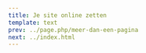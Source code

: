 ```yaml
---
title: Je site online zetten
template: text
prev: ../page.php/meer-dan-een-pagina
next: ../index.html
---
```


